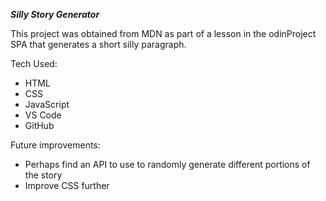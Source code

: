 ***Silly Story Generator***

This project was obtained from MDN as part of a lesson in the odinProject
SPA that generates a short silly paragraph.

Tech Used: 
* HTML
* CSS
* JavaScript
* VS Code
* GitHub

Future improvements: 
* Perhaps find an API to use to randomly generate different portions of the story
* Improve CSS further